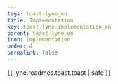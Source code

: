 ```yaml
---
tags: toast-lyne_en
title: Implementation
key: toast-lyne-implementation_en
parent: toast-lyne_en
icon: implementation
order: 4
permalink: false  
---
```

{{ lyne.readmes.toast.toast | safe }}


